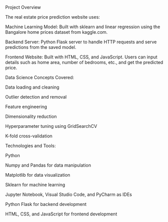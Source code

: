 Project Overview

The real estate price prediction website uses:

Machine Learning Model: Built with sklearn and linear regression using the Bangalore home prices dataset from kaggle.com.

Backend Server: Python Flask server to handle HTTP requests and serve predictions from the saved model.

Frontend Website: Built with HTML, CSS, and JavaScript. Users can input details such as home area, number of bedrooms, etc., and get the predicted price.

Data Science Concepts Covered:

Data loading and cleaning

Outlier detection and removal

Feature engineering

Dimensionality reduction

Hyperparameter tuning using GridSearchCV

K-fold cross-validation

Technologies and Tools:

Python

Numpy and Pandas for data manipulation

Matplotlib for data visualization

Sklearn for machine learning

Jupyter Notebook, Visual Studio Code, and PyCharm as IDEs

Python Flask for backend development

HTML, CSS, and JavaScript for frontend development